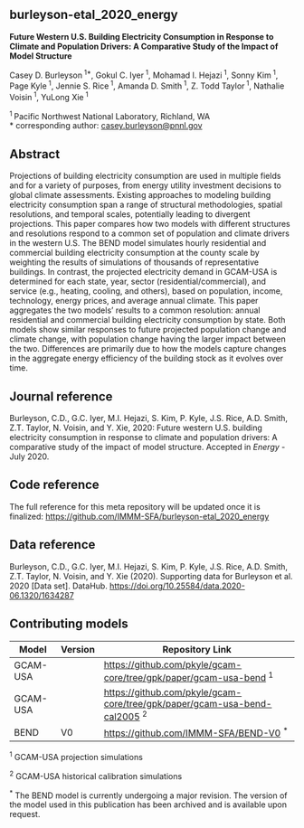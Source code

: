 ## burleyson-etal_2020_energy
>
__Future Western U.S. Building Electricity Consumption in Response to Climate and Population Drivers: A Comparative Study of the Impact of Model Structure__
>
Casey D. Burleyson<sup> 1\*</sup>, Gokul C. Iyer<sup> 1</sup>, Mohamad I. Hejazi<sup> 1</sup>, Sonny Kim<sup> 1</sup>, Page Kyle<sup> 1</sup>, Jennie S. Rice<sup> 1</sup>, Amanda D. Smith<sup> 1</sup>, Z. Todd Taylor<sup> 1</sup>, Nathalie Voisin<sup> 1</sup>, YuLong Xie<sup> 1</sup>
>
<sup>1 </sup> Pacific Northwest National Laboratory, Richland, WA  
\* corresponding author: casey.burleyson@pnnl.gov
>
## Abstract
Projections of building electricity consumption are used in multiple fields and for a variety of purposes, from energy utility investment decisions to global climate assessments. Existing approaches to modeling building electricity consumption span a range of structural methodologies, spatial resolutions, and temporal scales, potentially leading to divergent projections. This paper compares how two models with different structures and resolutions respond to a common set of population and climate drivers in the western U.S. The BEND model simulates hourly residential and commercial building electricity consumption at the county scale by weighting the results of simulations of thousands of representative buildings. In contrast, the projected electricity demand in GCAM-USA is determined for each state, year, sector (residential/commercial), and service (e.g., heating, cooling, and others), based on population, income, technology, energy prices, and average annual climate. This paper aggregates the two models’ results to a common resolution: annual residential and commercial building electricity consumption by state. Both models show similar responses to future projected population change and climate change, with population change having the larger impact between the two. Differences are primarily due to how the models capture changes in the aggregate energy efficiency of the building stock as it evolves over time.
>
## Journal reference
Burleyson, C.D., G.C. Iyer, M.I. Hejazi, S. Kim, P. Kyle, J.S. Rice, A.D. Smith, Z.T. Taylor, N. Voisin, and Y. Xie, 2020: Future western U.S. building electricity consumption in response to climate and population drivers: A comparative study of the impact of model structure. Accepted in *Energy* - July 2020.
>
## Code reference
The full reference for this meta repository will be updated once it is finalized: https://github.com/IMMM-SFA/burleyson-etal_2020_energy
>
## Data reference
Burleyson, C.D., G.C. Iyer, M.I. Hejazi, S. Kim, P. Kyle, J.S. Rice, A.D. Smith, Z.T. Taylor, N. Voisin, and Y. Xie (2020). Supporting data for Burleyson et al. 2020 [Data set]. DataHub. https://doi.org/10.25584/data.2020-06.1320/1634287
>
## Contributing models
| Model | Version | Repository Link |
|-------|---------|-----------------|
| GCAM-USA | <version> | https://github.com/pkyle/gcam-core/tree/gpk/paper/gcam-usa-bend <sup> 1</sup> | 
| GCAM-USA | <version> | https://github.com/pkyle/gcam-core/tree/gpk/paper/gcam-usa-bend-cal2005 <sup> 2</sup> | 
| BEND | V0 | https://github.com/IMMM-SFA/BEND-V0 <sup> *</sup> |

>
<sup>1</sup> GCAM-USA projection simulations
>
<sup>2</sup> GCAM-USA historical calibration simulations
>
<sup>*</sup> The BEND model is currently undergoing a major revision. The version of the model used in this publication has been archived and is available upon request.
